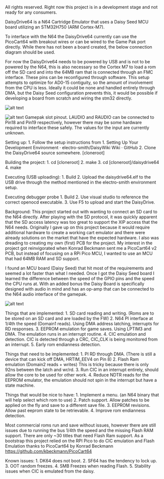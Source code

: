 All rights reserved. Right now this project is in a development stage and not ready for any consumers.

DaisyDrive64 is a N64 Cartridge Emulator that uses a Daisy Seed MCU board utilizing an STM32H750 (ARM Cortex-M7).

To interface with the N64 the DaisyDrive64 currently can use the PicoCart64 with breakout wires or can be wired to the Game Pak port directly. While there has not been a board created, the below connection diagram should be used.

For now the DaisyDrive64 needs to be powered by USB and is not to be powered by the N64, this is also necessary so the Cortex M7 to load a rom off the SD card and into the 64MB ram that is connected through an FMC interface.
These pins can be reconfigured through software. This setup attempts to optimize for AD0-15 contiguity, so the amount of involvement from the CPU is less. Ideally it could be none and handled entirely through DMA, but the Daisy Seed configuration prevents this, it would be possible if developing a board from scratch and wiring the stm32 directly.

![alt text](https://github.com/nopjne/DaisyDrive64/blob/master/daisypinout.png?raw=true)

![alt text](https://github.com/nopjne/DaisyDrive64/blob/master/n64pinout.png?raw=true)
Gamepak slot pinout. LAUDIO and RAUDIO can be connected to Pin18 and Pin19 respectively, however there may be some hardware required to interface these safely. The values for the input are currently unknown.

Setting up:
	1. Follow the setup instructions from 1. Setting Up Your Development Environment · electro-smith/DaisyWiki Wiki · GitHub
	2. Clone the DaisyDrive64 source somewhere. [cloneroot]

Building the project:
	1. cd [cloneroot]
        2. make
        3. cd [cloneroot]/daisydrive64
	4. make

Executing (USB uploading):
	1. Build
	2. Upload the daisydrive64.elf to the USB drive through the method mentioned in the electro-smith environment setup.

Executing debugger probe
	1. Build
	2. Use visual studio to reference the correct openocd executable.
	3. Use F5 to upload and start the DaisyDrive.

Background:
This project started out with wanting to connect an SD card to the N64 directly. After playing with the SD protocol, it was quickly apparent that the SD access latency was too great to support the XIP access that the N64 needs. Originally I gave up on this project because it would require additional hardware to create a working cart emulator and there were already solutions on the market that have the expected hardware. I also was dreading to creating my own (first) PCB for the project. My interest in the project got reinvigorated when Konrad Beckmann sent me a PicoCart64 v2 PCB, but instead of focusing on a RPi Pico MCU, I wanted to use an MCU that had 64MB RAM and SD support. 

I found an MCU board (Daisy Seed) that hit most of the requirements and seemed a lot faster than what I needed.
Once I got the Daisy Seed board I learned the difference between the speed of the GPIO pins and the speed the CPU runs at. With an added bonus the Daisy Board is specifically designed with audio in mind and has an op-amp that can be connected to the N64 audio interface of the gamepak. 

![alt text](https://github.com/nopjne/DaisyDrive64/blob/master/wires.jpg?raw=true)

Things that are implemented:
	1. SD card reading and writing. (Roms are to be stored on an SD card and are loaded by the FW)
	2. N64 PI interface at 1/4th the speed (Domain1 reads). Using DMA address latching, interrupts for RD responses.
	3. EEPROM emulation for game saves. Using LPTIM3 and DMA. The emulation runs in an interrupt routine.
	4. CIC emulation and detection. CIC is detected through a CRC, CIC_CLK is being monitored from an interrupt.
	5. Early rom endianness detection.

Things that need to be implemented:
	1. PI RD through DMA. (There is still a device that can kick off DMA, HRTIM_EEV4 on Pin 8)
	2. Flash Ram emulation (Domain2 reads + writes) This is tricky because there is only 92ns between the latch and wr/rd.
	3. Run CIC in an interrupt entirely, should allow the core to be used for other work.
	4. Reduce NDTR reads for the EEPROM emulator, the emulation should not spin in the interrupt but have a state machine.
	
Things that would be nice to have:
	1. Implement a menu. (an N64 binary that will help select which rom to use)
	2. Patch support. Allow patches to be applied on the fly and save to a different save file.
	3. EEPROM revisions. Allow past eeprom state to be retrievable.
	4. Improve rom endianness detection.
	
Most commercial roms run and save without issues, however there are still issues due to running the bus 1/4th the speed and the missing Flash RAM support. There are only ~30 titles that need Flash Ram support.
As a bootstrap this project relied on the RPI Pico to do CIC emulation and Flash Emulation thanks to PicoCart64 by Konrad Beckmann https://github.com/kbeckmann/PicoCart64

Known issues:
	1. DK64 does not boot.
	2. SF64 has the tendency to lock up.
	3. OOT random freezes.
        4. SMB Freezes when reading Flash.
        5. Stability issues when CIC is emulated from the daisy.
